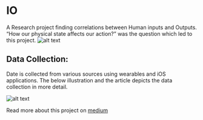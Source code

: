 # IO
A Research project finding correlations between Human inputs and Outputs. “How our physical state affects our action?” was the question
which led to this project.
![alt text](https://miro.medium.com/max/1000/1*HkKcY-TvgJC_2QBtHacOgA.jpeg)

## Data Collection:
Date is collected from various sources using wearables and iOS applications. The below illustration and the article depicts the data collection
in more detail.

![alt text](https://miro.medium.com/max/1000/1*ntpzeoi9HPE2ZQUkLbbi2A.jpeg)

Read more about this project on [medium](https://medium.com/swlh/finding-answers-about-humans-using-data-2abf706df867)
